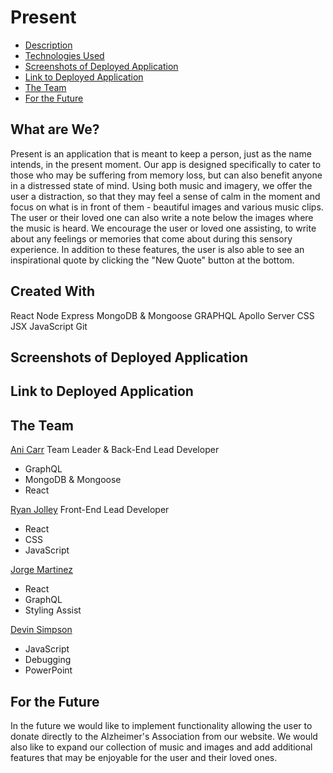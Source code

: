 # Present

- [Description](#what-are-we?)
- [Technologies Used](#created-with)
- [Screenshots of Deployed Application](#screenshots-of-deployed-application)
- [Link to Deployed Application](#link-to-deployed-application)
- [The Team](#the-team)
- [For the Future](#for-the-future)

## What are We?

Present is an application that is meant to keep a person, just as the name intends, in the present moment. Our app is designed specifically to cater to those who may be suffering from memory loss, but can also benefit anyone in a distressed state of mind. Using both music and imagery, we offer the user a distraction, so that they may feel a sense of calm in the moment and focus on what is in front of them - beautiful images and various music clips. The user or their loved one can also write a note below the images where the music is heard. We encourage the user or loved one assisting, to write about any feelings or memories that come about during this sensory experience. In addition to these features, the user is also able to see an inspirational quote by clicking the "New Quote" button at the bottom.

## Created With

React
Node
Express
MongoDB & Mongoose
GRAPHQL
Apollo Server
CSS
JSX
JavaScript
Git

## Screenshots of Deployed Application

## Link to Deployed Application

## The Team

[Ani Carr](https://github.com/anidino)
Team Leader & Back-End Lead Developer

- GraphQL
- MongoDB & Mongoose
- React

[Ryan Jolley](https://github.com/ryanjolley12)
Front-End Lead Developer

- React
- CSS
- JavaScript

[Jorge Martinez](https://github.com/JAMart01)

- React
- GraphQL
- Styling Assist

[Devin Simpson](https://github.com/0xZ3n)

- JavaScript
- Debugging
- PowerPoint

## For the Future

In the future we would like to implement functionality allowing the user to donate directly to the Alzheimer's Association from our website.
We would also like to expand our collection of music and images and add additional features that may be enjoyable for the user and their loved ones.
